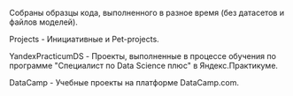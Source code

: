 Собраны образцы кода, выполненного в разное время (без датасетов и файлов моделей).

Projects - Инициативные и Pet-projects.

YandexPracticumDS - Проекты, выполненные в процессе обучения по программе "Специалист по Data Science плюс" 
в Яндекс.Практикуме.

DataCamp - Учебные проекты на платформе DataCamp.com.